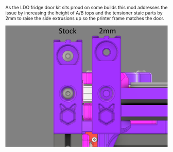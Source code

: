 As the LDO fridge door kit sits proud on some builds this mod addresses the issue by increasing the height of A/B tops and the tensioner staic parts by 2mm to raise the side extrusions up so the printer frame matches the door.

[![A comparison of stock v 2mm taller.](./images/V0.2R1_Tulip_Mod_2mm_compare_(512).png)](./images/V0.2R1_Tulip_Mod_2mm_compare.png)